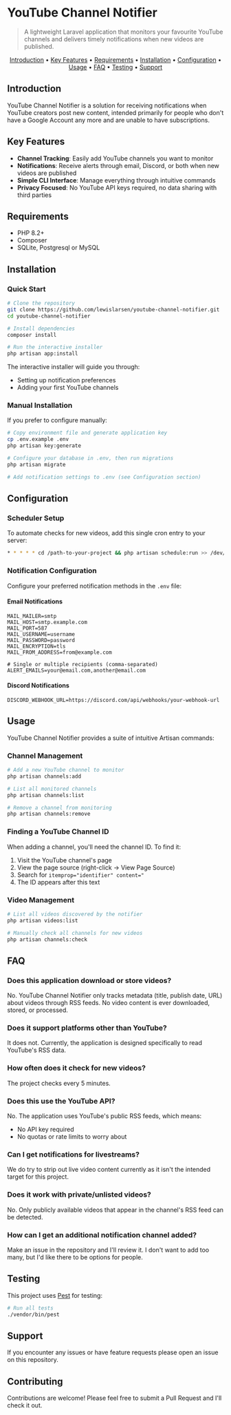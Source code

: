 # YouTube Channel Notifier

> A lightweight Laravel application that monitors your favourite YouTube channels and delivers timely notifications when new videos are published.

<p align="center">
  <a href="#introduction">Introduction</a> •
  <a href="#key-features">Key Features</a> •
  <a href="#requirements">Requirements</a> •
  <a href="#installation">Installation</a> •
  <a href="#configuration">Configuration</a> •
  <a href="#usage">Usage</a> •
  <a href="#faq">FAQ</a> •
  <a href="#testing">Testing</a> •
  <a href="#support">Support</a>
</p>

## Introduction

YouTube Channel Notifier is a solution for receiving notifications when YouTube creators post new content, intended primarily for people who don't have a Google Account any more and are unable to have subscriptions.

## Key Features

- **Channel Tracking**: Easily add YouTube channels you want to monitor
- **Notifications**: Receive alerts through email, Discord, or both when new videos are published
- **Simple CLI Interface**: Manage everything through intuitive commands
- **Privacy Focused**: No YouTube API keys required, no data sharing with third parties

## Requirements

- PHP 8.2+
- Composer
- SQLite, Postgresql or MySQL

## Installation

### Quick Start

```bash
# Clone the repository
git clone https://github.com/lewislarsen/youtube-channel-notifier.git
cd youtube-channel-notifier

# Install dependencies
composer install

# Run the interactive installer
php artisan app:install
```

The interactive installer will guide you through:
- Setting up notification preferences
- Adding your first YouTube channels

### Manual Installation

If you prefer to configure manually:

```bash
# Copy environment file and generate application key
cp .env.example .env
php artisan key:generate

# Configure your database in .env, then run migrations
php artisan migrate

# Add notification settings to .env (see Configuration section)
```

## Configuration

### Scheduler Setup

To automate checks for new videos, add this single cron entry to your server:

```bash
* * * * * cd /path-to-your-project && php artisan schedule:run >> /dev/null 2>&1
```

### Notification Configuration

Configure your preferred notification methods in the `.env` file:

#### Email Notifications

```env
MAIL_MAILER=smtp
MAIL_HOST=smtp.example.com
MAIL_PORT=587
MAIL_USERNAME=username
MAIL_PASSWORD=password
MAIL_ENCRYPTION=tls
MAIL_FROM_ADDRESS=from@example.com

# Single or multiple recipients (comma-separated)
ALERT_EMAILS=your@email.com,another@email.com
```

#### Discord Notifications

```env
DISCORD_WEBHOOK_URL=https://discord.com/api/webhooks/your-webhook-url
```

## Usage

YouTube Channel Notifier provides a suite of intuitive Artisan commands:

### Channel Management

```bash
# Add a new YouTube channel to monitor
php artisan channels:add

# List all monitored channels
php artisan channels:list

# Remove a channel from monitoring
php artisan channels:remove
```

### Finding a YouTube Channel ID

When adding a channel, you'll need the channel ID. To find it:

1. Visit the YouTube channel's page
2. View the page source (right-click → View Page Source)
3. Search for `itemprop="identifier" content="`
4. The ID appears after this text

### Video Management

```bash
# List all videos discovered by the notifier
php artisan videos:list

# Manually check all channels for new videos
php artisan channels:check
```
## FAQ

### Does this application download or store videos?
No. YouTube Channel Notifier only tracks metadata (title, publish date, URL) about videos through RSS feeds. No video content is ever downloaded, stored, or processed.

### Does it support platforms other than YouTube?
It does not. Currently, the application is designed specifically to read YouTube's RSS data.

### How often does it check for new videos?
The project checks every 5 minutes.

### Does this use the YouTube API?
No. The application uses YouTube's public RSS feeds, which means:
- No API key required
- No quotas or rate limits to worry about

### Can I get notifications for livestreams?
We do try to strip out live video content currently as it isn't the intended target for this project.

### Does it work with private/unlisted videos?
No. Only publicly available videos that appear in the channel's RSS feed can be detected.

### How can I get an additional notification channel added?
Make an issue in the repository and I'll review it. I don't want to add too many, but I'd like there to be options for people.

## Testing

This project uses [Pest](https://pestphp.com) for testing:

```bash
# Run all tests
./vendor/bin/pest
```

## Support

If you encounter any issues or have feature requests please open an issue on this repository.

## Contributing

Contributions are welcome! Please feel free to submit a Pull Request and I'll check it out.
